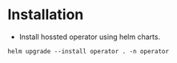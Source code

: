 # Installation

- Install hossted operator using helm charts.

```
helm upgrade --install operator . -n operator
```
